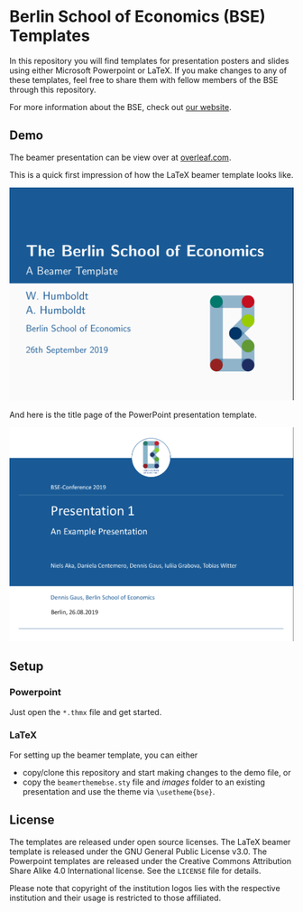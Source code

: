 Berlin School of Economics (BSE) Templates
==========================================

In this repository you will find templates for presentation posters and slides using either Microsoft Powerpoint or LaTeX. If you make changes to any of these templates, feel free to share them with fellow members of the BSE through this repository.

For more information about the BSE, check out [our website](https://berlin-econ.de).

## Demo

The beamer presentation can be view over at [overleaf.com](https://www.overleaf.com/read/jkvxrmxhvmbn).

This is a quick first impression of how the LaTeX beamer template looks like.

![](presentation/images/BSE_Latex_Title.png)

And here is the title page of the PowerPoint presentation template.

![](presentation/images/BSE_PP_Title.png)

## Setup

### Powerpoint

Just open the `*.thmx` file and get started.

### LaTeX

For setting up the beamer template, you can either 

* copy/clone this repository and start making changes to the demo file, or
* copy the `beamerthemebse.sty` file and *images* folder to an existing presentation and use the theme via `\usetheme{bse}`.

## License

The templates are released under open source licenses. The LaTeX beamer template is released under the GNU General Public License v3.0. The Powerpoint templates are released under the Creative Commons Attribution Share Alike 4.0 International license. See the `LICENSE` file for details.

Please note that copyright of the institution logos lies with the respective institution and their usage is restricted to those affiliated. 

